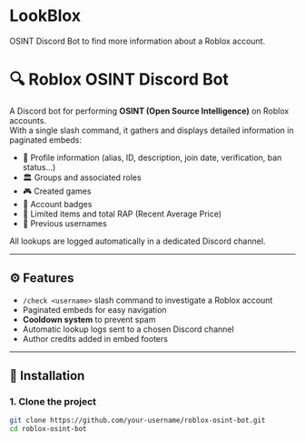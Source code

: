 # LookBlox
OSINT Discord Bot to find more information about a Roblox account.

# 🔍 Roblox OSINT Discord Bot

A Discord bot for performing **OSINT (Open Source Intelligence)** on Roblox accounts.  
With a single slash command, it gathers and displays detailed information in paginated embeds:  

- 👤 Profile information (alias, ID, description, join date, verification, ban status…)  
- 🏛️ Groups and associated roles  
- 🎮 Created games  
- 🏅 Account badges  
- 💎 Limited items and total RAP (Recent Average Price)  
- 📜 Previous usernames  

All lookups are logged automatically in a dedicated Discord channel.

---

## ⚙️ Features
- `/check <username>` slash command to investigate a Roblox account  
- Paginated embeds for easy navigation  
- **Cooldown system** to prevent spam  
- Automatic lookup logs sent to a chosen Discord channel  
- Author credits added in embed footers  

---

## 🚀 Installation

### 1. Clone the project
```bash
git clone https://github.com/your-username/roblox-osint-bot.git
cd roblox-osint-bot
